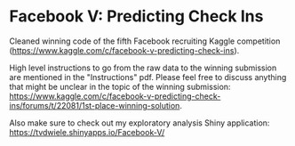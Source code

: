 # Facebook V: Predicting Check Ins
Cleaned winning code of the fifth Facebook recruiting Kaggle competition (https://www.kaggle.com/c/facebook-v-predicting-check-ins).

High level instructions to go from the raw data to the winning submission are mentioned in the "Instructions" pdf. Please feel free to discuss anything that might be unclear in the topic of the winning submission: https://www.kaggle.com/c/facebook-v-predicting-check-ins/forums/t/22081/1st-place-winning-solution.

Also make sure to check out my exploratory analysis Shiny application: https://tvdwiele.shinyapps.io/Facebook-V/
